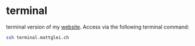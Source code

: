 # terminal

terminal version of my [website](https://mattglei.ch). Access via the following terminal command:

```bash
ssh terminal.mattglei.ch
```
